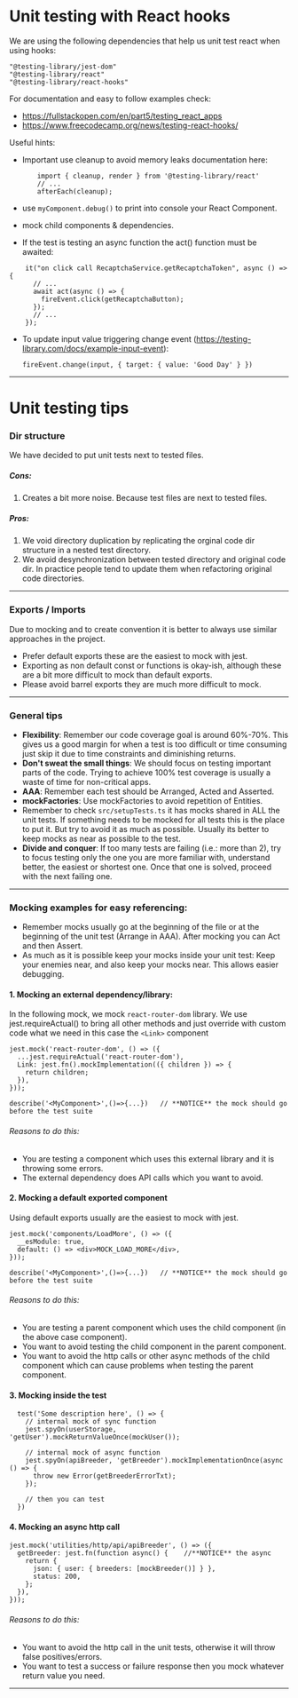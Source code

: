 
# Unit testing with React hooks

We are using the following dependencies that help us unit test react when using hooks:

    "@testing-library/jest-dom"
    "@testing-library/react"
    "@testing-library/react-hooks"

For documentation and easy to follow examples check:

* https://fullstackopen.com/en/part5/testing_react_apps
* https://www.freecodecamp.org/news/testing-react-hooks/ 

Useful hints:

 * Important use cleanup to avoid memory leaks  documentation here:

 ```
	    import { cleanup, render } from '@testing-library/react'
	    // ...
	    afterEach(cleanup);
```

* use `myComponent.debug()` to print into console your React Component.

* mock child components & dependencies.

* If the test is testing an async function the act() function must be awaited:
```
	it("on click call RecaptchaService.getRecaptchaToken", async () => {
	  // ...
	  await act(async () => {
	    fireEvent.click(getRecaptchaButton);
	  });
	  // ...
	});
```
* To update input value triggering change event (https://testing-library.com/docs/example-input-event): 

      fireEvent.change(input, { target: { value: 'Good Day' } }) 

---------

# Unit testing tips

### Dir structure
We have decided to put unit tests next to tested files.
 
 ##### Cons: 
 1. Creates a bit more noise. Because test files are next to tested files.
 ##### Pros: 
 1. We void directory duplication by replicating the orginal code dir structure in a nested test directory.
 2. We avoid desynchronization between tested directory and original code dir. In practice people tend to update them when refactoring original code directories.
 
 ------
 ### Exports / Imports
 Due to mocking and to create convention it is better to always use similar approaches in the project. 
 * Prefer default exports these are the easiest to mock with jest.
 * Exporting <Components> as non default const or functions is okay-ish, although these are a bit more difficult to mock than default exports.
 * Please avoid barrel exports they are much more difficult to mock.
 
-----
### General tips

* **Flexibility**: Remember our code coverage goal is around 60%-70%. This gives us a good margin for when a test is too
 difficult or time consuming just skip it due to time constraints and diminishing returns.
* **Don't sweat the small things**: We should focus on testing important parts of the code. Trying to achieve 100% 
test coverage is usually a waste of time for non-critical apps.
* **AAA**: Remember each test should be Arranged, Acted and Asserted.
* **mockFactories**: Use mockFactories to avoid repetition of Entities.
* Remember to check `src/setupTests.ts` it has mocks shared in ALL the unit tests. If something needs to be mocked for 
all tests this is the place to put it. But try to avoid it as much as possible. Usually its better to keep mocks as near as possible to the test.
* **Divide and conquer**: If too many tests are failing (i.e.: more than 2), try to focus testing only the one you are more familiar with, 
understand better, the easiest or shortest one. Once that one is solved, proceed with the next failing one. 
-----

### Mocking examples for easy referencing:

* Remember mocks usually go at the beginning of the file or at the beginning of the unit test (Arrange in AAA). After mocking you can Act and then Assert.
* As much as it is possible keep your mocks inside your unit test: Keep your enemies near, and also keep your mocks near. This allows easier debugging.
 
#### 1. Mocking an external dependency/library:
In the following mock, we mock `react-router-dom` library. We use jest.requireActual() to bring all other methods and
 just override with custom code what we need in this case the `<Link>` component 

    jest.mock('react-router-dom', () => ({
      ...jest.requireActual('react-router-dom'),
      Link: jest.fn().mockImplementation(({ children }) => {
        return children;
      }),
    }));
    
    describe('<MyComponent>',()=>{...})   // **NOTICE** the mock should go before the test suite

###### Reasons to do this: 
* You are testing a component which uses this external library and it is throwing some errors.
* The external dependency does API calls which you want to avoid.
    
#### 2. Mocking a default exported component
Using default exports usually are the easiest to mock with jest.

    jest.mock('components/LoadMore', () => ({
      __esModule: true,
      default: () => <div>MOCK_LOAD_MORE</div>,
    }));
    
    describe('<MyComponent>',()=>{...})   // **NOTICE** the mock should go before the test suite

###### Reasons to do this: 
* You are testing a parent component which uses the child component (in the above case <LoadMore> component). 
* You want to avoid testing the child component in the parent component.
* You want to avoid the http calls or other async methods of the child component which can cause problems 
when testing the parent component.

#### 3. Mocking inside the test 
      
      test('Some description here', () => {
        // internal mock of sync function
        jest.spyOn(userStorage, 'getUser').mockReturnValueOnce(mockUser());
          
        // internal mock of async function
        jest.spyOn(apiBreeder, 'getBreeder').mockImplementationOnce(async () => {
          throw new Error(getBreederErrorTxt);
        });
           
        // then you can test
      })
      
    
#### 4. Mocking an async http call

    jest.mock('utilities/http/api/apiBreeder', () => ({
      getBreeder: jest.fn(function async() {    //**NOTICE** the async
        return {
          json: { user: { breeders: [mockBreeder()] } },
          status: 200,
        };
      }),
    }));

###### Reasons to do this: 
* You want to avoid the http call in the unit tests, otherwise it will throw false positives/errors.
* You want to test a success or failure response then you mock whatever return value you need.
-----

